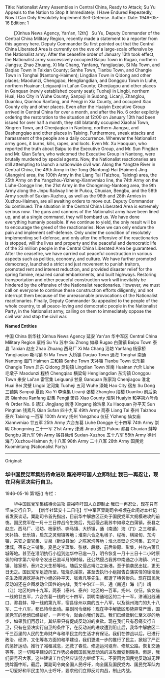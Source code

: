 Title: Nationalist Army Assembles in Central China, Ready to Attack; Su Yu Appeals to the Nation to Stop It Immediately: I Have Endured Repeatedly, Now I Can Only Resolutely Implement Self-Defense.
Author: 
Date: 1946-05-16
Edition: 1

　　【Xinhua News Agency, Yan'an, 12th】 Su Yu, Deputy Commander of the Central China Military Region, recently made a statement to a reporter from this agency here. Deputy Commander Su first pointed out that the Central China Liberated Area is currently on the eve of a large-scale offensive by the Nationalist army. After the ceasefire order of January 13th took effect, the Nationalist army successively occupied Baipu Town in Rugao, northern Jiangsu; Zhao Zhuang, Xi Ma Chang, Yanfang, Yangjiaqiao, Si Ma Town, and Daqiao Town in Taixian County; Sanhe Town, Tianbu Town, and Changle Town in Tonghai (Nantong-Haimen); Lingdian Town in Qidong and other places; Maodunzi, Chengqiao, Hengliangdian, and Donggou Town in Liuhe, northern Huainan; Leiguanji in Lai'an County; Chenjiagou and other places in Ganquan (newly established county seat); Tuoheji in Lingbi, northern Huai; Hao City in Wuhe County; Sanpuji in Sudong; Licanji, Zhanglou, Duanlou, Qianhou Ranfang, and Pengji in Xia County, and occupied Xiao County city and other places. Even after the Huaiyin Executive Group arrived in Central China for over a month, and after the No. 6 order explicitly ordering the restoration to the situation at 12:00 on January 13th had been issued for over half a month, they still blatantly occupied Xiaohai Town, Xingren Town, and Chenjiaqiao in Nantong, northern Jiangsu, and Dashengqiao and other places in Taixing. Furthermore, sneak attacks and harassment of the people are a daily occurrence. Wherever the Nationalist army goes, it burns, kills, rapes, and loots. Even Mr. Xu Haoquan, who reported the truth about Baipu to the Executive Group, and Mr. Sun Pingtian and Mr. Qian Sufan, who welcomed the Executive Group in Nantong, were brutally murdered by special agents. Now, the Nationalist reactionaries are still attempting to launch a nationwide civil war. Along the Yangtze River in Central China, the 49th Army in the Tong (Nantong) Hai (Haimen) Jing (Jiangyin) area, the 100th Army in the Liang Tai (Taizhou, Taixing) area, the 25th Army on the Yangzhou-Yizheng-Xiannvmiao line, the 74th Army on the Liuhe-Dongge line, the 21st Army in the Chongming-Nantong area, the 9th Army along the Jinpu Railway line in Pukou, Chuxian, Bengbu, and the 58th Army south of Suxian-Xuzhou, as well as the 98th and 28th Armies in Xuzhou-Haimen, are all awaiting orders to move out. Deputy Commander Su continued: The situation in the Central China Liberated Area is extremely serious now. The guns and cannons of the Nationalist army have been lined up, and at a single command, they will bombard us. We have done everything humanly possible. If we continue to yield, the only result will be to encourage the greed of the reactionaries. Now we can only endure the pain and implement self-defense. Only under the condition of resolutely implementing self-defense, and only after the offensive of the reactionaries is stopped, will the lives and property and the peaceful and democratic life of the 23 million people in the Central China Liberated Area be guaranteed. After the ceasefire, we have carried out peaceful construction in various aspects such as politics, economy, and culture. We have further promoted democracy, launched a strict and just movement to punish traitors, promoted rent and interest reduction, and provided disaster relief for the spring famine, repaired canal embankments, and built highways. Restoring transportation and other peaceful construction work will inevitably be hindered by the offensive of the Nationalist reactionaries. However, we must call on everyone to continue these construction efforts diligently, and not interrupt them because of the unreasonable provocations of the Nationalist reactionaries. Finally, Deputy Commander Su appealed to the people of the whole country, to all peace-loving and democratic people in the Nationalist Party, in the Nationalist army, calling on them to immediately oppose the civil war and stop the civil war.



**Named Entities**


中国	China
新华社	Xinhua News Agency
延安	Yan'an
华中军区	Central China Military Region
粟裕	Su Yu
苏中	Su Zhong
如皋	Rugao
白蒲镇	Baipu Town
泰县	Taixian
赵庄	Zhao Zhuang
西马厂	Xi Ma Chang
沿坊	Yanfang
杨家桥	Yangjiaqiao
嘶马镇	Si Ma Town
大桥镇	Daqiao Town
通海	Tonghai
南通	Nantong
海门	Haimen
三和镇	Sanhe Town
天补镇	Tianbu Town
长乐镇	Changle Town
启东	Qidong
灵甸镇	Lingdian Town
淮南	Huainan
六合	Liuhe
毛墩子	Maodunzi
程桥	Chengqiao
横梁甸	Hengliangdian
东沟镇	Donggou Town
来安	Lai'an
雷官集	Leiguanji
甘泉	Ganquan
陈家沟	Chenjiagou
淮北	Huai Bei
灵壁	Lingbi
沱河集	Tuoheji
五河	Wuhe
濠城	Hao City
宿东	Su Dong
三铺集	Sanpuji
夏邑	Xia Yi
李璨集	Licanji
张楼	Zhanglou
段楼	Duanlou
前后染房	Qianhou Ranfang
彭集	Pengji
萧县	Xiao County
淮阴	Huaiyin
和字第六号命令	Order No. 6
靖江	Jingjiang
新港	Xingang
徐浩泉	Xu Haoquan
孙平天	Sun Pingtian
钱素凡	Qian Sufan
四十九军	49th Army
两泰	Liang Tai
泰州	Taizhou
泰兴	Taixing
一百军	100th Army
扬州	Yangzhou
仪征	Yizheng
仙女庙	Xiannvmiao
廿五军	25th Army
六合东葛	Liuhe Dongge
七十四军	74th Army
崇明	Chongming
二十一军	21st Army
津浦	Jinpu
浦口	Pukou
滁县	Chuxian
蚌埠	Bengbu
第九军	9th Army
宿县徐州	Suxian-Xuzhou
五十八军	58th Army
徐州海门	Xuzhou-Haimen
九十八军	98th Army
二十八军	28th Army
国民党	Kuomintang (Nationalist Party)



<hr /> 

Original: 


### 华中国民党军集结待命进攻  粟裕呼吁国人立即制止  我已一再忍让，现在只有坚决实行自卫。

1946-05-16
第1版()
专栏：

　　华中国民党军集结待命进攻
    粟裕呼吁国人立即制止
    我已一再忍让，现在只有坚决实行自卫。
    【新华社延安十二日电】华中军区粟副司令裕顷在此间对本社记者发表谈话，粟副司令首先指出，目前华中解放区正处于国民党军大规模进攻的前夜。国民党军在一月十三日停战令生效后，先后侵占我苏中如皋之白蒲镇，泰县之赵庄、西马厂、沿坊、杨家桥、嘶马镇、大桥镇，通（南通）海（门）之三和镇、天补镇、长乐镇，启东之灵甸镇等地；淮南六合之毛墩子、程桥、横梁甸、东沟镇，来安之雷官集、甘泉（新设县治）之陈家沟等地；淮北灵壁之沱河集，五河之濠城，宿东之三铺集，夏邑之李璨集、张楼、段楼、前后染房、彭集，并攻占萧县城等地。甚至在淮阴执行小组到达华中已逾一月，明令恢复一月十三日十二小时原状的和字第六号命令发出已逾半月的时候，还公然侵占我苏中南通之小海镇、兴仁镇、陈家桥，泰兴之大生桥等地。随后又侵占靖江之新港。至于偷袭民出扰，更无日无之。国民党军足迹所至，辄烧杀淫掠，甚至去执行小组报告白蒲实情的徐浩泉先生及南通欢迎执行小组的孙平天、钱素凡等先生，都遭了特务惨杀。现在国民党反动派还在企图发动全国性的内战，我华中沿江一带，通（南通）海（门）靖（江）地区的四十九军，两泰（泰州、泰兴）地区的一百军，扬州、仪征。仙女庙一线的廿五军，六合东葛一线的七十四军，崇明南通地区的二十一军，津浦沿线浦口、滁县蚌、埠一线的第九军，宿县徐州以南的五十八军，以及徐州海门的九十八军、二十八军，都已待命出动。粟副司令继称：现在华中解放区形势异常严重，国民党军的枪炮已经排好，一声号令，就会向我们轰击。我们已经做到仁至义尽的地步，如果我们再忍让，其结果只有促成反动派的贪欲。现在我们只有忍痛实行自卫，只有在坚决实行自卫的条件下，在反动派的进攻遭到阻止后，我华中解放区二千三百里的人民的生命财产与和平民主的生活才有保证。我们在停战以后，已进行政治、经济、文化等各方面的和平建设，我们更进一步的推行了民主，掀起了严正的惩奸运动，推行了减租减息，还救了春荒、修造运河堤岸、修筑公路。恢复交通等等，这一切和平建设的工作势必会因国民党反动派的进攻而受到阻挠。但是，我们要号召大家，这些建设工作仍然应该努力继续下去，不要因为国民党反动派无理挑衅而中断。最后，粟副司令向全国人民呼吁，向全国及国民党内、国民党军队内一切爱好和平民主的人士呼吁，要求他们立即反对内战，制止内战。
